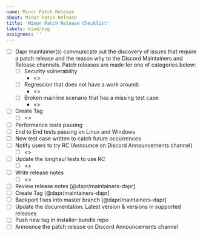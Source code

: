 ```yaml
---
name: Minor Patch Release
about: Minor Patch Release
title: 'Minor Patch Release Checklist'
labels: kind/bug
assignees: ''
---
```


- [ ] Dapr maintainer(s) communicate out the discovery of issues that require a patch release and the reason why to the Discord Maintainers and Release channels. Patch releases are made for one of categories below:
    - [ ] Security vulnerability
        - <>
    - [ ] Regression that does not have a work around:
        - <>
    - [ ] Broken mainline scenario that has a missing test case:
        - <>
- [ ] Create Tag
    - [ ] <>
- [ ] Performance tests passing
- [ ]  End to End tests passing on Linux and Windows
- [ ]  New test case written to catch future occurrences
- [ ]  Notify users to try RC (Announce on Discord Announcements channel)
    - [ ] <>
- [ ]  Update the longhaul tests to use RC
    - [ ] <>
- [ ]  Write release notes
    - [ ] <>
- [ ]  Review release notes [@dapr/maintainers-dapr]
- [ ]  Create Tag [@dapr/maintainers-dapr]
- [ ]  Backport fixes into master branch [@dapr/maintainers-dapr]
- [ ]  Update the documentation: Latest version & versions in supported releases
- [ ]  Push new tag in installer-bundle repo
- [ ]  Announce the patch release on Discord Announcements channel